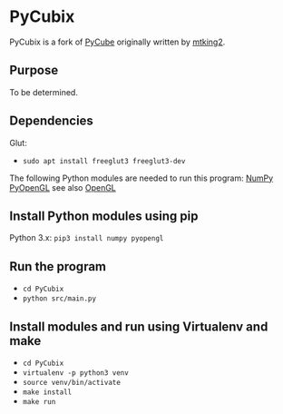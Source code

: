 # PyCubix

PyCubix is a fork of [PyCube](https://github.com/mtking2/PyCube) originally written by [mtking2](https://github.com/mtking2).

## Purpose

To be determined.

## Dependencies

Glut:
- `sudo apt install freeglut3 freeglut3-dev`

The following Python modules are needed to run this program:
[NumPy](http://www.numpy.org/)
[PyOpenGL](pyopengl.sourceforge.net/) see also [OpenGL](https://www.opengl.org/)

## Install Python modules using pip

Python 3.x: `pip3 install numpy pyopengl`

## Run the program

- `cd PyCubix`
- `python src/main.py`

## Install modules and run using Virtualenv and make

- `cd PyCubix`
- `virtualenv -p python3 venv`
- `source venv/bin/activate`
- `make install`
- `make run`
